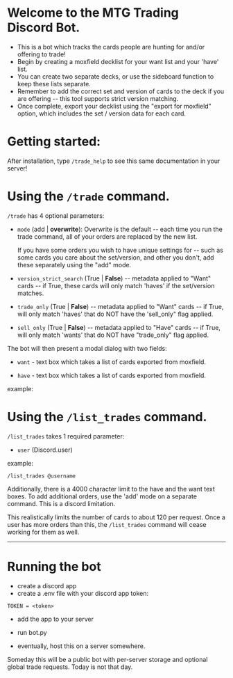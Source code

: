 # Welcome to the MTG Trading Discord Bot.
- This is a bot which tracks the cards people are hunting for and/or offering to trade!
- Begin by creating a moxfield decklist for your want list and your 'have' list.
- You can create two separate decks, or use the sideboard function to keep these lists separate.
- Remember to add the correct set and version of cards to the deck if you are offering -- this tool supports strict version matching.
- Once complete, export your decklist using the "export for moxfield" option, which includes the set / version data for each card.

# Getting started:

After installation, type `/trade_help` to see this same documentation in your server!

# Using the `/trade` command.

`/trade` has 4 optional parameters:

* `mode` (add | **overwrite**): Overwrite is the default -- each time you run the trade command, all of your orders are replaced by the new list.

    If you have some orders you wish to have unique settings for -- such as some cards you care about the set/version, and other you don't,
    add these separately using the "add" mode.

* `version_strict_search` (True | **False**) -- metadata applied to "Want" cards -- if True, these cards will only match 'haves' if the set/version matches.

* `trade_only` (True | **False**) -- metadata applied to "Want" cards -- if True, will only match 'haves' that do NOT have the 'sell_only" flag applied.

* `sell_only` (True | **False**) -- metadata applied to "Have" cards -- if True, will only match 'wants' that do NOT have "trade_only" flag applied.

The bot will then present a modal dialog with two fields:

* `want` - text box which takes a list of cards exported from moxfield.

* `have` - text box which takes a list of cards exported from moxfield.

example:

# Using the `/list_trades` command.

`/list_trades` takes 1 required parameter:

* `user` (Discord.user)

example:

`/list_trades @username`

Additionally, there is a 4000 character limit to the have and the want text boxes. To add additional orders, use the 'add' mode on a separate command. This is a discord limitation.

This realistically limits the number of cards to about 120 per request. Once a user has more orders than this, the `/list_trades` command will cease working for them as well.

---

# Running the bot

* create a discord app
* create a .env file with your discord app token:

```
TOKEN = <token>
```

* add the app to your server
* run bot.py

* eventually, host this on a server somewhere.

Someday this will be a public bot with per-server storage and optional global trade requests. Today is not that day.